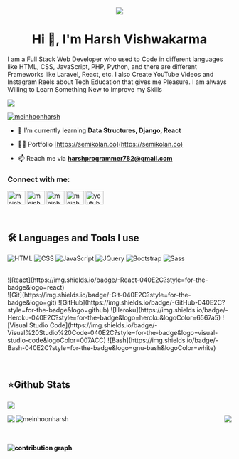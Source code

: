<div align="center">
<img src="https://user-images.githubusercontent.com/42115530/92640221-9728ca00-f2fa-11ea-8994-c72b26e937de.gif" align="center"/>
</div>

<h1 align="center">Hi 👋, I'm Harsh Vishwakarma</h1>
<p> I am a Full Stack Web Developer who used to Code in
different languages like HTML, CSS, JavaScript, PHP, Python,
and there are different Frameworks like Laravel, React, etc.
I also Create YouTube Videos and Instagram Reels about
Tech Education that gives me Pleasure. I am always
Willing to Learn Something New to Improve my Skills</p>

![](https://komarev.com/ghpvc/?username=meinhoonharsh&color=green)

<p align="left"> <a href="https://github.com/ryo-ma/github-profile-trophy"><img src="https://github-profile-trophy.vercel.app/?username=meinhoonharsh&theme=onedark" alt="meinhoonharsh" /></a> </p>

- 🌱 I’m currently learning **Data Structures, Django, React**

- 👨‍💻 Portfolio [https://semikolan.co](https://semikolan.co)

- 📫 Reach me via **harshprogrammer782@gmail.com**


 
 
 
<h3 align="left">Connect with me:</h3>
<p align="left">
<a href="https://instagram.com/meinhoonharsh" target="blank"><img align="center" src="https://raw.githubusercontent.com/rahuldkjain/github-profile-readme-generator/master/src/images/icons/Social/instagram.svg" alt="meinhoonharsh" height="30" width="40" /></a>
<a href="https://linkedin.com/in/meinhoonharsh" target="blank"><img align="center" src="https://raw.githubusercontent.com/rahuldkjain/github-profile-readme-generator/master/src/images/icons/Social/linked-in-alt.svg" alt="meinhoonharsh" height="30" width="40" /></a>
<a href="https://twitter.com/meinhoonharsh" target="blank"><img align="center" src="https://raw.githubusercontent.com/rahuldkjain/github-profile-readme-generator/master/src/images/icons/Social/twitter.svg" alt="meinhoonharsh" height="30" width="40" /></a>
<a href="https://stackoverflow.com/users/13955129/harsh-vishwakarma" target="blank"><img align="center" src="https://raw.githubusercontent.com/rahuldkjain/github-profile-readme-generator/master/src/images/icons/Social/stack-overflow.svg" alt="meinhoonharsh" height="30" width="40" /></a>
<a href="https://www.youtube.com/channel/UCH5teysfHgUZmROSQlxr7tA" target="blank"><img align="center" src="https://raw.githubusercontent.com/rahuldkjain/github-profile-readme-generator/master/src/images/icons/Social/youtube.svg" alt="youtube" height="30" width="40" /></a>

</p>
 

<br /> 
<p align="left">
<h2><b>🛠 Languages and Tools I use </b></h2>

<!--   ![C](https://img.shields.io/badge/-C-040E2C?style=for-the-badge&logo=C)
  ![C++](https://img.shields.io/badge/C++-040E2C?style=for-the-badge&logo=c%2B%2B&logoColor=00599C) -->
  ![HTML](https://img.shields.io/badge/-HTML-040E2C?style=for-the-badge&logo=HTML5)
  ![CSS](https://img.shields.io/badge/-CSS-040E2C?style=for-the-badge&logo=CSS3&logoColor=1572B6)
  ![JavaScript](https://img.shields.io/badge/-JavaScript-040E2C?style=for-the-badge&logo=javascript)
  ![JQuery](https://img.shields.io/badge/-JQuery-040E2C?style=for-the-badge&logo=jquery&logoColor=0769ad)
  ![Bootstrap](https://img.shields.io/badge/-Bootstrap-040E2C?style=for-the-badge&logo=bootstrap&logoColor=563D7C)
  ![Sass](https://img.shields.io/badge/-Sass-040E2C?style=for-the-badge&logo=sass&logoColor=cc6699)
<!--   ![Less](https://img.shields.io/badge/-Less-040E2C?style=for-the-badge&logo=less&logoColor=428bca) -->
  <br>
<!--   ![MongoDB](https://img.shields.io/badge/-MongoDB-040E2C?style=for-the-badge&logo=mongodb)
  ![Express](https://img.shields.io/badge/-ExpressJS-040E2C?style=for-the-badge&logo=express) -->
  ![React](https://img.shields.io/badge/-React-040E2C?style=for-the-badge&logo=react)
<!--   ![Node.js](https://img.shields.io/badge/-Node.js-040E2C?style=for-the-badge&logo=node.js) -->
  <br>
  ![Git](https://img.shields.io/badge/-Git-040E2C?style=for-the-badge&logo=git)
  ![GitHub](https://img.shields.io/badge/-GitHub-040E2C?style=for-the-badge&logo=github)
  ![Heroku](https://img.shields.io/badge/-Heroku-040E2C?style=for-the-badge&logo=heroku&logoColor=6567a5)
  ![Visual Studio Code](https://img.shields.io/badge/-Visual%20Studio%20Code-040E2C?style=for-the-badge&logo=visual-studio-code&logoColor=007ACC)
  ![Bash](https://img.shields.io/badge/-Bash-040E2C?style=for-the-badge&logo=gnu-bash&logoColor=white)
<!--   ![NPM](https://img.shields.io/badge/-Npm-040E2C?style=for-the-badge&logo=npm&logoColor=white) -->

</p>

<br />
<h2><b>⭐Github Stats</b></h2> 

![](https://komarev.com/ghpvc/?username=meinhoonharsh&color=00ACFF)

<a align="center" href="https://github.com/meinhoonharsh/meinhoonharsh">
  <img align="left" src="https://github-readme-stats.vercel.app/api?username=meinhoonharsh&show_icons=true&theme=algolia&repo=meinhoonharsh" />
  <img align="right" src="https://github-readme-stats.vercel.app/api/top-langs/?username=meinhoonharsh&show_icons=true&theme=algolia&repo=meinhoonharsh" />
  <img align="left" src="https://github-readme-streak-stats.herokuapp.com/?user=meinhoonharsh&theme=algolia" alt="meinhoonharsh" /></p>
<div style="font-weight: 800;">
</a>


<br>

<br />
<br />
<p><img src="https://activity-graph.herokuapp.com/graph?username=meinhoonharsh&bg_color=050F2C&color=0095DD&line=0095DD&hide_border=false" alt="contribution graph" /></p>
